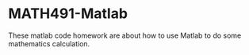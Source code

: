 # MATH491-Matlab
These matlab code homework are about how to use Matlab to do some mathematics calculation.
